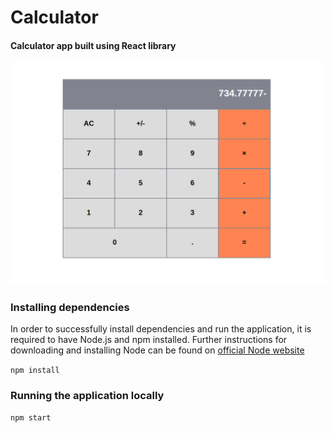 # Calculator

#### Calculator app built using React library

![screenshot](screenshot.png)

### Installing dependencies

In order to successfully install dependencies and run the application, it is required to have Node.js and npm installed. Further instructions for downloading and installing Node can be found on [official Node website](https://nodejs.org/en/)

`npm install`

### Running the application locally

`npm start`